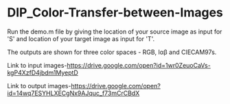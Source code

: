 # DIP_Color-Transfer-between-Images

Run the demo.m file by giving the location of your source image as input for 'S' 
and location of your target image as input for 'T'.

The outputs are shown for three color spaces - RGB, lαβ and CIECAM97s.

Link to input images-https://drive.google.com/open?id=1wr0ZeuoCaVs-kgP4XzfD4jbdm1MyeptD

Link to output images-https://drive.google.com/open?id=14wq7ESYHLXECgNx9AJquc_f73mCrCBdX
